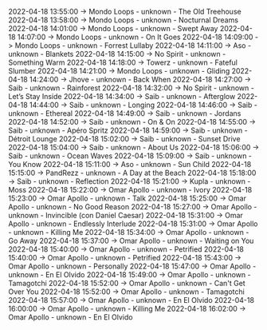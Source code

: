 2022-04-18 13:55:00 -> Mondo Loops - unknown - The Old Treehouse
2022-04-18 13:58:00 -> Mondo Loops - unknown - Nocturnal Dreams
2022-04-18 14:01:00 -> Mondo Loops - unknown - Swept Away
2022-04-18 14:07:00 -> Mondo Loops - unknown - On It Goes
2022-04-18 14:09:00 -> Mondo Loops - unknown - Forrest Lullaby
2022-04-18 14:11:00 -> Aso - unknown - Blankets
2022-04-18 14:15:00 -> No Spirit - unknown - Something Warm
2022-04-18 14:18:00 -> Towerz - unknown - Fateful Slumber
2022-04-18 14:21:00 -> Mondo Loops - unknown - Gliding
2022-04-18 14:24:00 -> Jhove - unknown - Back When
2022-04-18 14:27:00 -> Saib - unknown - Rainforest
2022-04-18 14:32:00 -> No Spirit - unknown - Let’s Stay Inside
2022-04-18 14:34:00 -> Saib - unknown - Afterglow
2022-04-18 14:44:00 -> Saib - unknown - Longing
2022-04-18 14:46:00 -> Saib - unknown - Ethereal
2022-04-18 14:49:00 -> Saib - unknown - Jordans
2022-04-18 14:52:00 -> Saib - unknown - On & On
2022-04-18 14:55:00 -> Saib - unknown - Apéro Spritz
2022-04-18 14:59:00 -> Saib - unknown - Détroit Lounge
2022-04-18 15:02:00 -> Saib - unknown - Sunset Drive
2022-04-18 15:04:00 -> Saib - unknown - About Us
2022-04-18 15:06:00 -> Saib - unknown - Ocean Waves
2022-04-18 15:09:00 -> Saib - unknown - You Know
2022-04-18 15:11:00 -> Aso - unknown - Sun Child
2022-04-18 15:15:00 -> PandRezz - unknown - A Day at the Beach
2022-04-18 15:18:00 -> Saib - unknown - Reflection
2022-04-18 15:21:00 -> Kupla - unknown - Moss
2022-04-18 15:22:00 -> Omar Apollo - unknown - Ivory
2022-04-18 15:23:00 -> Omar Apollo - unknown - Talk
2022-04-18 15:25:00 -> Omar Apollo - unknown - No Good Reason
2022-04-18 15:27:00 -> Omar Apollo - unknown - Invincible (con Daniel Caesar)
2022-04-18 15:31:00 -> Omar Apollo - unknown - Endlessly Interlude
2022-04-18 15:31:00 -> Omar Apollo - unknown - Killing Me
2022-04-18 15:34:00 -> Omar Apollo - unknown - Go Away
2022-04-18 15:37:00 -> Omar Apollo - unknown - Waiting on You
2022-04-18 15:40:00 -> Omar Apollo - unknown - Petrified
2022-04-18 15:40:00 -> Omar Apollo - unknown - Petrified
2022-04-18 15:43:00 -> Omar Apollo - unknown - Personally
2022-04-18 15:47:00 -> Omar Apollo - unknown - En El Olvido
2022-04-18 15:49:00 -> Omar Apollo - unknown - Tamagotchi
2022-04-18 15:52:00 -> Omar Apollo - unknown - Can't Get Over You
2022-04-18 15:52:00 -> Omar Apollo - unknown - Tamagotchi
2022-04-18 15:57:00 -> Omar Apollo - unknown - En El Olvido
2022-04-18 16:00:00 -> Omar Apollo - unknown - Killing Me
2022-04-18 16:02:00 -> Omar Apollo - unknown - En El Olvido
